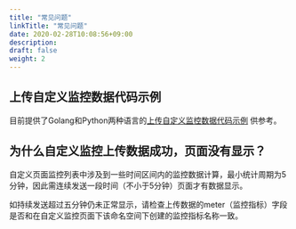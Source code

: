 ```yaml
---
title: "常见问题"
linkTitle: "常见问题"
date: 2020-02-28T10:08:56+09:00
description:
draft: false
weight: 2
---
```


## 上传自定义监控数据代码示例

目前提供了Golang和Python两种语言的[上传自定义监控数据代码示例](/monitor_service/cloudsat/manual/upload_monitor_data/) 供参考。

## 为什么自定义监控上传数据成功，页面没有显示？

自定义页面监控列表中涉及到一些时间区间内的监控数据计算，最小统计周期为5分钟，因此需连续发送一段时间（不小于5分钟）页面才有数据显示。

如持续发送超过五分钟仍未正常显示，请检查上传数据的meter（监控指标）字段是否和在自定义监控页面下该命名空间下创建的监控指标名称一致。

